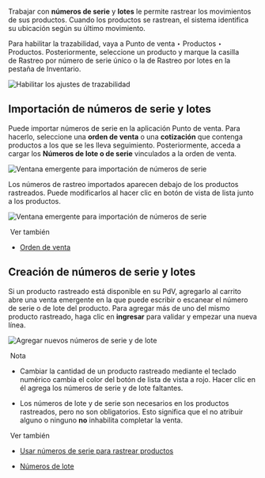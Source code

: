 Trabajar con **números de serie** y **lotes** le permite rastrear los movimientos de sus productos. Cuando los productos se rastrean, el sistema identifica su ubicación según su último movimiento.

Para habilitar la trazabilidad, vaya a Punto de venta ‣ Productos ‣ Productos. Posteriormente, seleccione un producto y marque la casilla de Rastreo por número de serie único o la de Rastreo por lotes en la pestaña de Inventario.

![Habilitar los ajustes de trazabilidad](https://www.odoo.com/documentation/17.0/es/_images/product-form-traceability.png)

## Importación de números de serie y lotes[](https://www.odoo.com/documentation/17.0/es/applications/sales/point_of_sale/shop/serial_numbers.html#serial-numbers-and-lots-importation "Enlazar permanentemente con este título")

Puede importar números de serie en la aplicación Punto de venta. Para hacerlo, seleccione una **orden de venta** o una **cotización** que contenga productos a los que se les lleva seguimiento. Posteriormente, acceda a cargar los **Números de lote o de serie** vinculados a la orden de venta.

![Ventana emergente para importación de números de serie](https://www.odoo.com/documentation/17.0/es/_images/importing-sn.png)

Los números de rastreo importados aparecen debajo de los productos rastreados. Puede modificarlos al hacer clic en botón de vista de lista junto a los productos.

![Ventana emergente para importación de números de serie](https://www.odoo.com/documentation/17.0/es/_images/pos-sn-imported.png)

 Ver también

- [Orden de venta](https://www.odoo.com/documentation/17.0/es/applications/sales/point_of_sale/shop/sales_order.html)
    

## Creación de números de serie y lotes[](https://www.odoo.com/documentation/17.0/es/applications/sales/point_of_sale/shop/serial_numbers.html#serial-numbers-and-lots-creation "Enlazar permanentemente con este título")

Si un producto rastreado está disponible en su PdV, agregarlo al carrito abre una venta emergente en la que puede escribir o escanear el número de serie o de lote del producto. Para agregar más de uno del mismo producto rastreado, haga clic en **ingresar** para validar y empezar una nueva línea.

![Agregar nuevos números de serie y de lote](https://www.odoo.com/documentation/17.0/es/_images/create-change-sn.png)

 Nota

- Cambiar la cantidad de un producto rastreado mediante el teclado numérico cambia el color del botón de lista de vista a rojo. Hacer clic en él agrega los números de serie y de lote faltantes.
    
- Los números de lote y de serie son necesarios en los productos rastreados, pero no son obligatorios. Esto significa que el no atribuir alguno o ninguno **no** inhabilita completar la venta.
    

 Ver también

- [Usar números de serie para rastrear productos](https://www.odoo.com/documentation/17.0/es/applications/inventory_and_mrp/inventory/product_management/product_tracking/serial_numbers.html)
    
- [Números de lote](https://www.odoo.com/documentation/17.0/es/applications/inventory_and_mrp/inventory/product_management/product_tracking/lots.html)